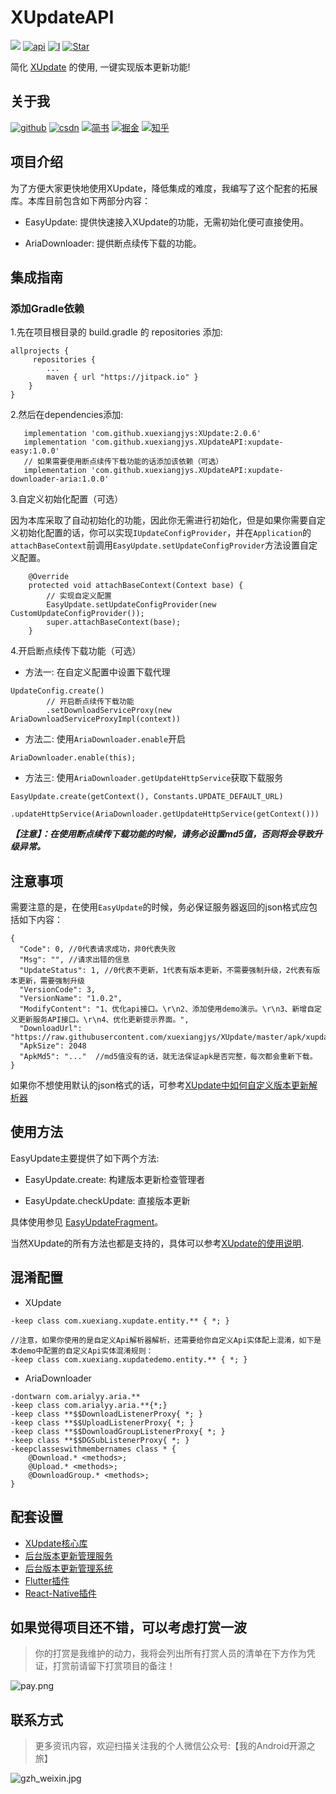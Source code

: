# XUpdateAPI

[![](https://jitpack.io/v/xuexiangjys/XUpdateAPI.svg)](https://jitpack.io/#xuexiangjys/XUpdateAPI)
[![api](https://img.shields.io/badge/API-14+-brightgreen.svg)](https://android-arsenal.com/api?level=14)
[![I](https://img.shields.io/github/issues/xuexiangjys/XUpdateAPI.svg)](https://github.com/xuexiangjys/XUpdateAPI/issues)
[![Star](https://img.shields.io/github/stars/xuexiangjys/XUpdateAPI.svg)](https://github.com/xuexiangjys/XUpdateAPI)

简化 [XUpdate](https://github.com/xuexiangjys/XUpdate) 的使用, 一键实现版本更新功能!

## 关于我

[![github](https://img.shields.io/badge/GitHub-xuexiangjys-blue.svg)](https://github.com/xuexiangjys)   [![csdn](https://img.shields.io/badge/CSDN-xuexiangjys-green.svg)](http://blog.csdn.net/xuexiangjys)   [![简书](https://img.shields.io/badge/简书-xuexiangjys-red.svg)](https://www.jianshu.com/u/6bf605575337)   [![掘金](https://img.shields.io/badge/掘金-xuexiangjys-brightgreen.svg)](https://juejin.im/user/598feef55188257d592e56ed)   [![知乎](https://img.shields.io/badge/知乎-xuexiangjys-violet.svg)](https://www.zhihu.com/people/xuexiangjys) 

## 项目介绍

为了方便大家更快地使用XUpdate，降低集成的难度，我编写了这个配套的拓展库。本库目前包含如下两部分内容：

* EasyUpdate: 提供快速接入XUpdate的功能，无需初始化便可直接使用。

* AriaDownloader: 提供断点续传下载的功能。

## 集成指南

### 添加Gradle依赖

1.先在项目根目录的 build.gradle 的 repositories 添加:

```
allprojects {
     repositories {
        ...
        maven { url "https://jitpack.io" }
    }
}
```

2.然后在dependencies添加:

```
   implementation 'com.github.xuexiangjys:XUpdate:2.0.6'
   implementation 'com.github.xuexiangjys.XUpdateAPI:xupdate-easy:1.0.0'
   // 如果需要使用断点续传下载功能的话添加该依赖（可选）
   implementation 'com.github.xuexiangjys.XUpdateAPI:xupdate-downloader-aria:1.0.0'
```

3.自定义初始化配置（可选）

因为本库采取了自动初始化的功能，因此你无需进行初始化，但是如果你需要自定义初始化配置的话，你可以实现`IUpdateConfigProvider`，并在`Application`的`attachBaseContext`前调用`EasyUpdate.setUpdateConfigProvider`方法设置自定义配置。

```
    @Override
    protected void attachBaseContext(Context base) {
        // 实现自定义配置
        EasyUpdate.setUpdateConfigProvider(new CustomUpdateConfigProvider());
        super.attachBaseContext(base);
    }

```

4.开启断点续传下载功能（可选）

* 方法一: 在自定义配置中设置下载代理

```
UpdateConfig.create()
        // 开启断点续传下载功能
        .setDownloadServiceProxy(new AriaDownloadServiceProxyImpl(context))
```

* 方法二: 使用`AriaDownloader.enable`开启

```
AriaDownloader.enable(this);
```

* 方法三: 使用`AriaDownloader.getUpdateHttpService`获取下载服务

```
EasyUpdate.create(getContext(), Constants.UPDATE_DEFAULT_URL)
        .updateHttpService(AriaDownloader.getUpdateHttpService(getContext()))
```

***【注意】：在使用断点续传下载功能的时候，请务必设置md5值，否则将会导致升级异常。***

## 注意事项

需要注意的是，在使用`EasyUpdate`的时候，务必保证服务器返回的json格式应包括如下内容：

```
{
  "Code": 0, //0代表请求成功，非0代表失败
  "Msg": "", //请求出错的信息
  "UpdateStatus": 1, //0代表不更新，1代表有版本更新，不需要强制升级，2代表有版本更新，需要强制升级
  "VersionCode": 3,
  "VersionName": "1.0.2",
  "ModifyContent": "1、优化api接口。\r\n2、添加使用demo演示。\r\n3、新增自定义更新服务API接口。\r\n4、优化更新提示界面。",
  "DownloadUrl": "https://raw.githubusercontent.com/xuexiangjys/XUpdate/master/apk/xupdate_demo_1.0.2.apk",
  "ApkSize": 2048
  "ApkMd5": "..."  //md5值没有的话，就无法保证apk是否完整，每次都会重新下载。
}
```

如果你不想使用默认的json格式的话，可参考[XUpdate中如何自定义版本更新解析器](https://github.com/xuexiangjys/XUpdate/wiki/%E9%AB%98%E9%98%B6%E4%BD%BF%E7%94%A8#%E8%87%AA%E5%AE%9A%E4%B9%89%E7%89%88%E6%9C%AC%E6%9B%B4%E6%96%B0%E8%A7%A3%E6%9E%90%E5%99%A8)

## 使用方法

EasyUpdate主要提供了如下两个方法:

* EasyUpdate.create: 构建版本更新检查管理者

* EasyUpdate.checkUpdate: 直接版本更新

具体使用参见 [EasyUpdateFragment](https://github.com/xuexiangjys/XUpdateAPI/blob/master/app/src/main/java/com/xuexiang/xupdateapi/fragment/EasyUpdateFragment.java)。

当然XUpdate的所有方法也都是支持的，具体可以参考[XUpdate的使用说明](https://github.com/xuexiangjys/XUpdate/wiki/%E5%9F%BA%E7%A1%80%E4%BD%BF%E7%94%A8).

## 混淆配置

* XUpdate

```
-keep class com.xuexiang.xupdate.entity.** { *; }

//注意，如果你使用的是自定义Api解析器解析，还需要给你自定义Api实体配上混淆，如下是本demo中配置的自定义Api实体混淆规则：
-keep class com.xuexiang.xupdatedemo.entity.** { *; }
```

* AriaDownloader

```
-dontwarn com.arialyy.aria.**
-keep class com.arialyy.aria.**{*;}
-keep class **$$DownloadListenerProxy{ *; }
-keep class **$$UploadListenerProxy{ *; }
-keep class **$$DownloadGroupListenerProxy{ *; }
-keep class **$$DGSubListenerProxy{ *; }
-keepclasseswithmembernames class * {
    @Download.* <methods>;
    @Upload.* <methods>;
    @DownloadGroup.* <methods>;
}
```

## 配套设置

* [XUpdate核心库](https://github.com/xuexiangjys/XUpdate)
* [后台版本更新管理服务](https://github.com/xuexiangjys/XUpdateService)
* [后台版本更新管理系统](https://github.com/xuexiangjys/xupdate-management)
* [Flutter插件](https://github.com/xuexiangjys/flutter_xupdate)
* [React-Native插件](https://github.com/xuexiangjys/react-native-xupdate)

## 如果觉得项目还不错，可以考虑打赏一波

> 你的打赏是我维护的动力，我将会列出所有打赏人员的清单在下方作为凭证，打赏前请留下打赏项目的备注！

![pay.png](https://img.rruu.net/image/5f871d00045da)

## 联系方式

> 更多资讯内容，欢迎扫描关注我的个人微信公众号:【我的Android开源之旅】

![gzh_weixin.jpg](https://img.rruu.net/image/5f871cfff3194)
